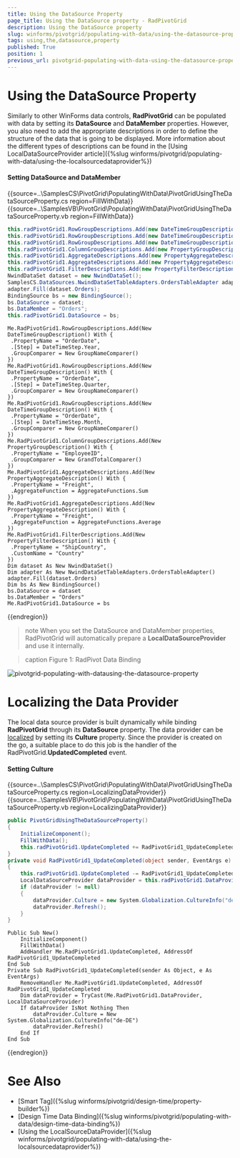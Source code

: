 ```yaml
---
title: Using the DataSource Property
page_title: Using the DataSource property - RadPivotGrid
description: Using the DataSource property
slug: winforms/pivotgrid/populating-with-data/using-the-datasource-property
tags: using,the,datasource,property
published: True
position: 1
previous_url: pivotgrid-populating-with-data-using-the-datasource-property
---
```


# Using the DataSource Property

Similarly to other WinForms data controls, **RadPivotGrid** can be populated with data by setting its **DataSource** and **DataMember** properties. However, you also need to add the appropriate descriptions in order to define the structure of the data that is going to be displayed. More information about the different types of descriptions can be found in the [Using LocalDataSourceProvider article]({%slug winforms/pivotgrid/populating-with-data/using-the-localsourcedataprovider%})

#### Setting DataSource and DataMember

{{source=..\SamplesCS\PivotGrid\PopulatingWithData\PivotGridUsingTheDataSourceProperty.cs region=FillWithData}} 
{{source=..\SamplesVB\PivotGrid\PopulatingWithData\PivotGridUsingTheDataSourceProperty.vb region=FillWithData}} 

````C#
this.radPivotGrid1.RowGroupDescriptions.Add(new DateTimeGroupDescription() { PropertyName = "OrderDate", Step = DateTimeStep.Year, GroupComparer = new GroupNameComparer() });
this.radPivotGrid1.RowGroupDescriptions.Add(new DateTimeGroupDescription() { PropertyName = "OrderDate", Step = DateTimeStep.Quarter, GroupComparer = new GroupNameComparer() });
this.radPivotGrid1.RowGroupDescriptions.Add(new DateTimeGroupDescription() { PropertyName = "OrderDate", Step = DateTimeStep.Month, GroupComparer = new GroupNameComparer() });
this.radPivotGrid1.ColumnGroupDescriptions.Add(new PropertyGroupDescription() { PropertyName = "EmployeeID", GroupComparer = new GrandTotalComparer() });
this.radPivotGrid1.AggregateDescriptions.Add(new PropertyAggregateDescription() { PropertyName = "Freight", AggregateFunction = AggregateFunctions.Sum });
this.radPivotGrid1.AggregateDescriptions.Add(new PropertyAggregateDescription() { PropertyName = "Freight", AggregateFunction = AggregateFunctions.Average });
this.radPivotGrid1.FilterDescriptions.Add(new PropertyFilterDescription() { PropertyName = "ShipCountry", CustomName = "Country" });
NwindDataSet dataset = new NwindDataSet();
SamplesCS.DataSources.NwindDataSetTableAdapters.OrdersTableAdapter adapter = new SamplesCS.DataSources.NwindDataSetTableAdapters.OrdersTableAdapter();
adapter.Fill(dataset.Orders);
BindingSource bs = new BindingSource();
bs.DataSource = dataset;
bs.DataMember = "Orders";
this.radPivotGrid1.DataSource = bs;

````
````VB.NET
Me.RadPivotGrid1.RowGroupDescriptions.Add(New DateTimeGroupDescription() With {
 .PropertyName = "OrderDate",
 .[Step] = DateTimeStep.Year,
 .GroupComparer = New GroupNameComparer()
})
Me.RadPivotGrid1.RowGroupDescriptions.Add(New DateTimeGroupDescription() With {
 .PropertyName = "OrderDate",
 .[Step] = DateTimeStep.Quarter,
 .GroupComparer = New GroupNameComparer()
})
Me.RadPivotGrid1.RowGroupDescriptions.Add(New DateTimeGroupDescription() With {
 .PropertyName = "OrderDate",
 .[Step] = DateTimeStep.Month,
 .GroupComparer = New GroupNameComparer()
})
Me.RadPivotGrid1.ColumnGroupDescriptions.Add(New PropertyGroupDescription() With {
 .PropertyName = "EmployeeID",
 .GroupComparer = New GrandTotalComparer()
})
Me.RadPivotGrid1.AggregateDescriptions.Add(New PropertyAggregateDescription() With {
 .PropertyName = "Freight",
 .AggregateFunction = AggregateFunctions.Sum
})
Me.RadPivotGrid1.AggregateDescriptions.Add(New PropertyAggregateDescription() With {
 .PropertyName = "Freight",
 .AggregateFunction = AggregateFunctions.Average
})
Me.RadPivotGrid1.FilterDescriptions.Add(New PropertyFilterDescription() With {
 .PropertyName = "ShipCountry",
 .CustomName = "Country"
})
Dim dataset As New NwindDataSet()
Dim adapter As New NwindDataSetTableAdapters.OrdersTableAdapter()
adapter.Fill(dataset.Orders)
Dim bs As New BindingSource()
bs.DataSource = dataset
bs.DataMember = "Orders"
Me.RadPivotGrid1.DataSource = bs

````

{{endregion}} 

>note When you set the DataSource and DataMember properties, RadPivotGrid will automatically prepare a **LocalDataSourceProvider** and use it internally.
>

>caption Figure 1: RadPivot Data Binding

![pivotgrid-populating-with-datausing-the-datasource-property](images/pivotgrid-populating-with-datausing-the-datasource-property.png)

# Localizing the Data Provider

The local data source provider is built dynamically while binding **RadPivotGrid** through its **DataSource** property. The data provider can be [localized](https://docs.telerik.com/devtools/winforms/pivotgrid/populating-with-data/using-the-localsourcedataprovider#the-culture-property) by setting its **Culture** property. Since the provider is created on the go, a suitable place to do this job is the handler of the RadPivotGrid.**UpdatedCompleted** event.

#### Setting Culture

{{source=..\SamplesCS\PivotGrid\PopulatingWithData\PivotGridUsingTheDataSourceProperty.cs region=LocalizingDataProvider}} 
{{source=..\SamplesVB\PivotGrid\PopulatingWithData\PivotGridUsingTheDataSourceProperty.vb region=LocalizingDataProvider}}
````C#
public PivotGridUsingTheDataSourceProperty()
{
    InitializeComponent();
    FillWithData();
    this.radPivotGrid1.UpdateCompleted += RadPivotGrid1_UpdateCompleted;
}
private void RadPivotGrid1_UpdateCompleted(object sender, EventArgs e)
{
    this.radPivotGrid1.UpdateCompleted -= RadPivotGrid1_UpdateCompleted;
    LocalDataSourceProvider dataProvider = this.radPivotGrid1.DataProvider as LocalDataSourceProvider;
    if (dataProvider != null)
    {
        dataProvider.Culture = new System.Globalization.CultureInfo("de-DE");
        dataProvider.Refresh();
    }
}

````
````VB.NET
Public Sub New()
    InitializeComponent()
    FillWithData()
    AddHandler Me.RadPivotGrid1.UpdateCompleted, AddressOf RadPivotGrid1_UpdateCompleted
End Sub
Private Sub RadPivotGrid1_UpdateCompleted(sender As Object, e As EventArgs)
    RemoveHandler Me.RadPivotGrid1.UpdateCompleted, AddressOf RadPivotGrid1_UpdateCompleted
    Dim dataProvider = TryCast(Me.RadPivotGrid1.DataProvider, LocalDataSourceProvider)
    If dataProvider IsNot Nothing Then
        dataProvider.Culture = New System.Globalization.CultureInfo("de-DE")
        dataProvider.Refresh()
    End If
End Sub

```` 



{{endregion}} 


# See Also

* [Smart Tag]({%slug winforms/pivotgrid/design-time/property-builder%})
* [Design Time Data Binding]({%slug winforms/pivotgrid/populating-with-data/design-time-data-binding%})
* [Using the LocalSourceDataProvider]({%slug winforms/pivotgrid/populating-with-data/using-the-localsourcedataprovider%})
 

